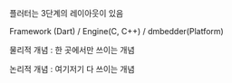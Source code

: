 플러터는 3단계의 레이아웃이 있음

 Framework (Dart) / Engine(C, C++) / dmbedder(Platform)

물리적 개념 : 한 곳에서만 쓰이는 개념

논리적 개념 : 여기저기 다 쓰이는 개념